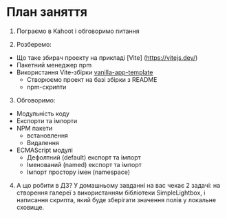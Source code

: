 # План заняття

1. Пограємо в Kahoot і обговоримо питання

2. Розберемо: 
- Що таке збирач проекту на прикладі [Vite] (https://vitejs.dev/)
- Пакетний менеджер npm
- Використання Vite-збірки [vanilla-app-template](https://github.com/goitacademy/vanilla-app-template)
  - Створюємо проект на базі збірки з README
  - npm-скрипти

3. Обговоримо:
- Модульність коду
- Експорти та імпорти
- NPM пакети
  - встановлення
  - Видалення
- ECMAScript модулі
  - Дефолтний (default) експорт та імпорт
  - Іменований (named) експорт та імпорт
  - Імпорт простору імен (namespace)

4. А що робити в ДЗ? У домашньому завданні на вас чекає 2 задачі: на створення галереї з використанням бібліотеки SimpleLightbox, і написання скрипта, який буде зберігати значення полів у локальне сховище.
